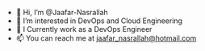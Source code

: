 - 👋 Hi, I’m @Jaafar-Nasrallah
- 👀 I’m interested in DevOps and Cloud Engineering
- 🌱 I Currently work as a DevOps Engineer
- 📫 You can reach me at jaafar_nasrallah@hotmail.com 

<!---
Jaafar-Nasrallah/Jaafar-Nasrallah is a ✨ special ✨ repository because its `README.md` (this file) appears on your GitHub profile.
You can click the Preview link to take a look at your changes.
--->
